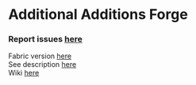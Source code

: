 # Additional Additions Forge
### Report issues [here](https://github.com/Dqu1J/additions)
Fabric version [here](https://github.com/Dqu1J/additions)  
See description [here](https://github.com/Dqu1J/additions)  
Wiki [here](https://github.com/Dqu1J/additions/wiki)

